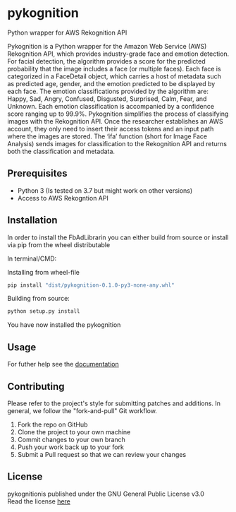 # pykognition
Python wrapper for AWS Rekognition API

Pykognition is a Python wrapper for the Amazon Web Service (AWS) Rekognition API, which provides industry-grade face and emotion detection. 
For facial detection, the algorithm provides a score for the predicted probability that the image includes a face (or multiple faces). Each face is categorized in a FaceDetail object, which carries a host of metadata such as predicted age, gender, and the emotion predicted to be displayed by each face. The emotion classifications provided by the algorithm are: Happy, Sad, Angry, Confused, Disgusted, Surprised, Calm, Fear, and Unknown. Each emotion classification is accompanied by a confidence score ranging up to 99.9%. 
Pykognition simplifies the process of classifying images with the Rekognition API. Once the researcher establishes an AWS account, they only need to insert their access tokens and an input path where the images are stored. The ‘ifa’ function (short for Image Face Analysis) sends images for classification to the Rekognition API and returns both the classification  and metadata.


## Prerequisites
* Python 3 (Is tested on 3.7 but might work on other versions)
* Access to AWS Rekogntion API


## Installation
In order to install the FbAdLibrarin you can either build from source or install via pip from the wheel distributable

In terminal/CMD:

Installing from  wheel-file
```bash
pip install "dist/pykognition-0.1.0-py3-none-any.whl"
```

Building from source:

```bash
python setup.py install 
```

You have now installed the pykognition 


## Usage



For futher help see the [documentation](docs/build/html/index.html)  



## Contributing
Please refer to the project's style for submitting patches and additions. In general, we follow the "fork-and-pull" Git workflow.

1. Fork the repo on GitHub
2. Clone the project to your own machine
3. Commit changes to your own branch
4. Push your work back up to your fork
5. Submit a Pull request so that we can review your changes  



## License
pykognitionis published under the GNU General Public License v3.0  
Read the license [here](LICENSE)

